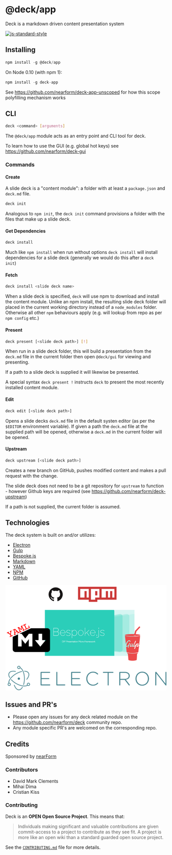 # @deck/app

Deck is a markdown driven content presentation system

[![js-standard-style](https://img.shields.io/badge/code%20style-standard-brightgreen.svg?style=flat)](http://standardjs.com/)

## Installing

```javascript
npm install -g @deck/app
```

On Node 0.10 (with npm 1):

```javascript
npm install -g deck-app
```

See <https://github.com/nearform/deck-app-unscoped> for how this scope polyfilling mechanism works

## CLI

```sh
deck <command> [arguments]
```

The `@deck/app` module acts as an entry point and CLI tool for deck.

To learn how to use the GUI (e.g. global hot keys) see <https://github.com/nearform/deck-gui>

### Commands

#### Create

A slide deck is a "content module": a folder with at least a
`package.json` and `deck.md` file.


```javascript
deck init
```

Analogous to `npm init`, the `deck init` command provisions
a folder with the files that make up a slide deck. 

#### Get Dependencies

```javascript
deck install
```

Much like `npm install` when run without options `deck install` will install dependencies for a slide deck (generally we would do this after a `deck init`)

#### Fetch

```javascript
deck install <slide deck name>
```

When a slide deck is specified, `deck` will use npm to download 
and install the content module. Unlike an npm install, the resulting
slide deck folder will placed in the current working directory instead
of a `node_modules` folder. Otherwise all other `npm` behaviours apply (e.g. will lookup from repo as per `npm config` etc.)

#### Present

```sh
deck present [<slide deck path>] [!]
```

When run in a slide deck folder, this will build a presentation from the `deck.md` file in the current folder then open `@deck/gui` for viewing and presenting. 

If a path to a slide deck is supplied it will likewise be presented.

A special syntax `deck present !` instructs `deck` to present the 
most recently installed content module. 

#### Edit

```sh
deck edit [<slide deck path>]
```

Opens a slide decks `deck.md` file in the default systen editor (as per the `$EDITOR` environment variable). If given a path the `deck.md` file at the supplied path will be opened, otherwise a `deck.md` in the current folder will be opened.

#### Upstream

```sh
deck upstream [<slide deck path>]
```

Creates a new branch on GitHub, pushes modified content and 
makes a pull request with the change. 

The slide deck does not need to be a git repository for `upstream`
to function - however Github keys are required (see https://github.com/nearform/deck-upstream)

If a path is not supplied, the current folder is assumed.

## Technologies

The deck system is built on and/or utilizes:

* [Electron](http://electron.atom.io)
* [Gulp](http://gulpjs.com/)
* [Bespoke.js](http://markdalgleish.com/projects/bespoke.js/)
* [Markdown](https://daringfireball.net/projects/markdown/)
* [YAML](http://yaml.org)
* [NPM](http://npmjs.org)
* [GitHub](http://github.com)

![](anatomy.png)

## Issues and PR's

* Please open any issues for any deck related module on the <https://github.com/nearform/deck> community repo.
* Any module specific PR's are welcomed on the corresponding repo.

## Credits

Sponsored by <a href="http://nearform.com">nearForm</a>

### Contributors

  * David Mark Clements
  * Mihai Dima
  * Cristian Kiss

### Contributing

Deck is an **OPEN Open Source Project**. This means that:

> Individuals making significant and valuable contributions are given commit-access to a project to contribute as they see fit. A project is more like an open wiki than a standard guarded open source project.

See the [`CONTRIBUTING.md`](CONTRIBUTING.md) file for more details.

